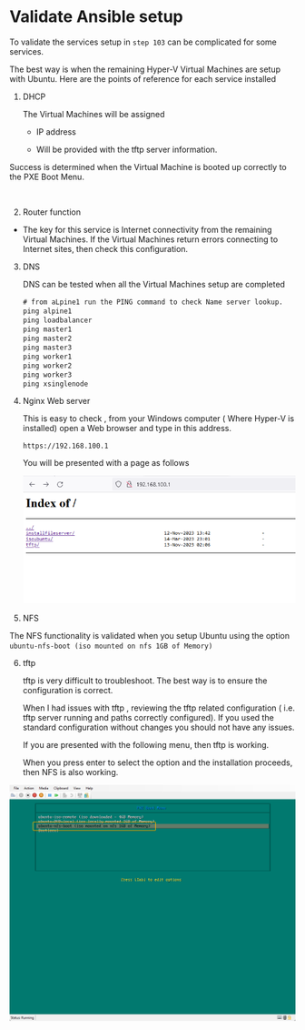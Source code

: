 # Validate Ansible setup



To validate the services setup in `step 103` can be complicated for some services. 

The best way is when the remaining Hyper-V Virtual Machines are setup with Ubuntu.  Here are the points of reference for each service installed



1. DHCP 

   The Virtual Machines will be assigned 

   - IP address 

   - Will be provided with the tftp server information.

Success is determined when the Virtual Machine is booted up correctly to the PXE Boot Menu.

​     

2.  Router function

   - The key for this service is Internet connectivity from the remaining Virtual Machines. If the Virtual Machines return errors connecting to Internet sites, then check this configuration.

3. DNS 

   DNS can be tested when all the Virtual Machines setup are completed

   ```
   # from aLpine1 run the PING command to check Name server lookup. 
   ping alpine1
   ping loadbalancer
   ping master1
   ping master2
   ping master3
   ping worker1
   ping worker2
   ping worker3
   ping xsinglenode
   ```

   

4. Nginx Web server

   This is easy to check , from your Windows computer ( Where Hyper-V is installed) open a Web browser and type in this address.

   ```
   https://192.168.100.1
   ```

   You will be presented with a page as follows

   ![104-01-Validationbrowser-list-isoubuntu-content](./../screenshots/104-01-Validationbrowser-list-isoubuntu-content.png)

5.  NFS

   The NFS  functionality is validated when you setup Ubuntu using the  option `ubuntu-nfs-boot (iso mounted on nfs 1GB of Memory)`

6. tftp

   tftp is very difficult to troubleshoot. The best way is to ensure the configuration is correct. 

   When I had issues with tftp , reviewing the tftp related configuration ( i.e. tftp server running and paths correctly configured). If you used the standard configuration without changes you should not have any issues.

   If you are presented with the following menu, then tftp is working. 

   When you press enter to select the option and the installation proceeds, then NFS is also working.

![113-06-Ubuntu-PXE-boot-menu](./../screenshots/113-06-Ubuntu-PXE-boot-menu.png)
